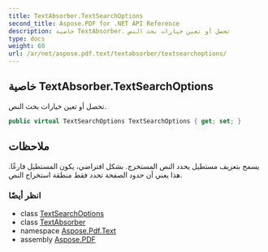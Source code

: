 ```yaml
---
title: TextAbsorber.TextSearchOptions
second_title: Aspose.PDF for .NET API Reference
description: خاصية TextAbsorber. تحصل أو تعين خيارات بحث النص
type: docs
weight: 60
url: /ar/net/aspose.pdf.text/textabsorber/textsearchoptions/
---
```

## خاصية TextAbsorber.TextSearchOptions

تحصل أو تعين خيارات بحث النص.

```csharp
public virtual TextSearchOptions TextSearchOptions { get; set; }
```

## ملاحظات

يسمح بتعريف مستطيل يحدد النص المستخرج. بشكل افتراضي، يكون المستطيل فارغًا. هذا يعني أن حدود الصفحة تحدد فقط منطقة استخراج النص.

### انظر أيضًا

* class [TextSearchOptions](../../textsearchoptions/)
* class [TextAbsorber](../)
* namespace [Aspose.Pdf.Text](../../../aspose.pdf.text/)
* assembly [Aspose.PDF](../../../)